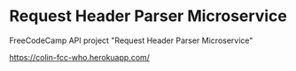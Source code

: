 # Request Header Parser Microservice
FreeCodeCamp API project "Request Header Parser Microservice"

https://colin-fcc-who.herokuapp.com/
